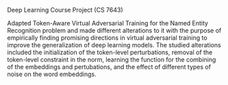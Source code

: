 Deep Learning Course Project (CS 7643)

Adapted Token-Aware Virtual Adversarial Training for the Named Entity Recognition problem and made different alterations to it with the purpose of empirically finding promising directions in virtual adversarial training to improve the generalization of deep learning models. The studied alterations included the initialization of the token-level perturbations, removal of the token-level constraint in the norm, learning the function for the combining of the embeddings and pertubations, and the effect of different types of noise on the word embeddings.
